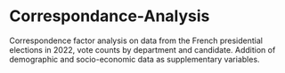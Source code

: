 # Correspondance-Analysis
Correspondence factor analysis on data from the French presidential elections in 2022, vote counts by department and candidate.  Addition of demographic and socio-economic data as supplementary variables.
